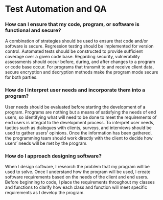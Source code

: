 # Test Automation and QA

<h3>How can I ensure that my code, program, or software is functional and secure?</h3>
A combination of strategies should be used to ensure that code and/or software is secure. Regression testing should be implemented for version control. Automated tests should be constructed to provide sufficient coverage over a given code base. Regarding security, vulnerability assessments should occur before, during, and after changes to a program or code base occur. For programs that transmit to and receive client data, secure encryption and decryption methods make the program mode secure for both parties.
<h3>How do I interpret user needs and incorporate them into a program?</h3>
User needs should be evaluated before starting the development of a program. Programs are nothing but a means of satisfying the needs of end users, so identifying what will need to be done to meet the requirements of end users is integral to the development process. To interpret user needs, tactics such as dialogues with clients, surveys, and interviews should be used to gather users' opinions. Once the information has been gathered, the programming team should work directly with the client to decide how users’ needs will be met by the program.
<h3>How do I approach designing software?</h3>
When I design software, I research the problem that my program will be used to solve. Once I understand how the program will be used, I create software requirements based on the needs of the client and end users. Before beginning to code, I place the requirements throughout my classes and functions to clarify how each class and function will meet specific requirements as I develop the program.

